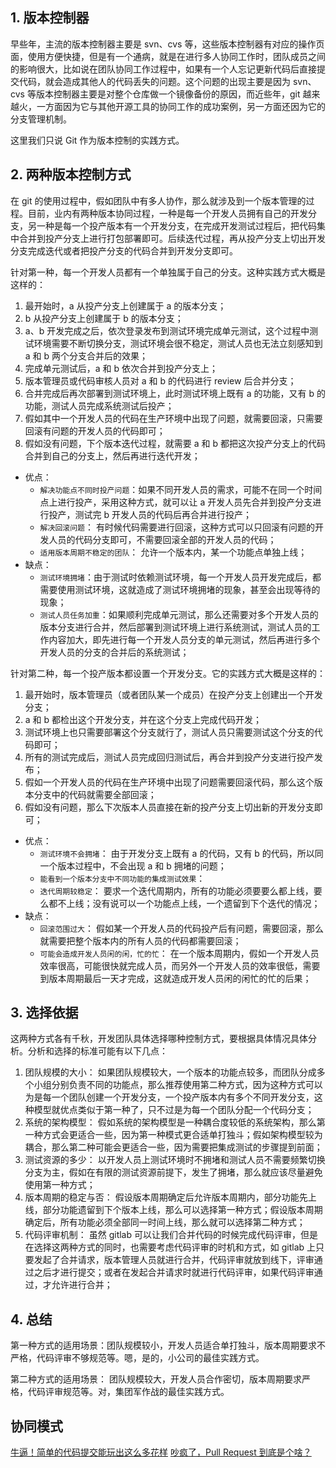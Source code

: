 ## 1. 版本控制器

早些年，主流的版本控制器主要是 svn、cvs 等，这些版本控制器有对应的操作页面，使用方便快捷，但是有一个通病，就是在进行多人协同工作时，团队成员之间的影响很大，比如说在团队协同工作过程中，如果有一个人忘记更新代码后直接提交代码，就会造成其他人的代码丢失的问题。这个问题的出现主要是因为 svn、cvs 等版本控制器主要是对整个仓库做一个镜像备份的原因，而近些年，git 越来越火，一方面因为它与其他开源工具的协同工作的成功案例，另一方面还因为它的分支管理机制。

这里我们只说 Git 作为版本控制的实践方式。

## 2. 两种版本控制方式

在 git 的使用过程中，假如团队中有多人协作，那么就涉及到一个版本管理的过程。目前，业内有两种版本协同过程，一种是每一个开发人员拥有自己的开发分支，另一种是每一个投产版本有一个开发分支，在完成开发测试过程后，把代码集中合并到投产分支上进行打包部署即可。后续迭代过程，再从投产分支上切出开发分支完成迭代或者把投产分支的代码合并到开发分支即可。

针对第一种，每一个开发人员都有一个单独属于自己的分支。这种实践方式大概是这样的：

1. 最开始时，a 从投产分支上创建属于 a 的版本分支；
2. b 从投产分支上创建属于 b 的版本分支；
3. a、b 开发完成之后，依次登录发布到测试环境完成单元测试，这个过程中测试环境需要不断切换分支，测试环境会很不稳定，测试人员也无法立刻感知到 a 和 b 两个分支合并后的效果；
4. 完成单元测试后，a 和 b 依次合并到投产分支上；
5. 版本管理员或代码审核人员对 a 和 b 的代码进行 review 后合并分支；
6. 合并完成后再次部署到测试环境上，此时测试环境上既有 a 的功能，又有 b 的功能，测试人员完成系统测试后投产；
7. 假如其中一个开发人员的代码在生产环境中出现了问题，就需要回滚，只需要回滚有问题的开发人员的代码即可；
8. 假如没有问题，下个版本迭代过程，就需要 a 和 b 都把这次投产分支上的代码合并到自己的分支上，然后再进行迭代开发；

- 优点：
  - `解决功能点不同时投产问题`：如果不同开发人员的需求，可能不在同一个时间点上进行投产，采用这种方式，就可以让 a 开发人员先合并到投产分支进行投产，测试完 b 开发人员的代码后再合并进行投产；
  - `解决回滚问题`： 有时候代码需要进行回滚，这种方式可以只回滚有问题的开发人员的代码分支即可，不需要回滚全部的开发人员的代码；
  - `适用版本周期不稳定的团队`： 允许一个版本内，某一个功能点单独上线；
- 缺点：
  - `测试环境拥堵`：由于测试时依赖测试环境，每一个开发人员开发完成后，都需要使用测试环境，这就造成了测试环境拥堵的现象，甚至会出现等待的现象；
  - `测试人员任务加重`：如果顺利完成单元测试，那么还需要对多个开发人员的版本分支进行合并，然后部署到测试环境上进行系统测试，测试人员的工作内容加大，即先进行每一个开发人员分支的单元测试，然后再进行多个开发人员的分支的合并后的系统测试；

针对第二种，每一个投产版本都设置一个开发分支。它的实践方式大概是这样的：

1. 最开始时，版本管理员（或者团队某一个成员）在投产分支上创建出一个开发分支；
2. a 和 b 都检出这个开发分支，并在这个分支上完成代码开发；
3. 测试环境上也只需要部署这个分支就行了，测试人员只需要测试这个分支的代码即可；
4. 所有的测试完成后，测试人员完成回归测试后，再合并到投产分支进行投产发布；
5. 假如一个开发人员的代码在生产环境中出现了问题需要回滚代码，那么这个版本分支中的代码就需要全部回滚；
6. 假如没有问题，那么下次版本人员直接在新的投产分支上切出新的开发分支即可；

- 优点：
  - `测试环境不会拥堵`： 由于开发分支上既有 a 的代码，又有 b 的代码，所以同一个版本过程中，不会出现 a 和 b 拥堵的问题；
  - `能看到一个版本分支中不同功能的集成测试效果`：
  - `迭代周期较稳定`： 要求一个迭代周期内，所有的功能必须要要么都上线，要么都不上线；没有说可以一个功能点上线，一个遗留到下个迭代的情况；
- 缺点：
  - `回滚范围过大`： 假如某一个开发人员的代码投产后有问题，需要回滚，那么就需要把整个版本内的所有人员的代码都需要回滚；
  - `可能会造成开发人员闲的闲，忙的忙`： 在一个版本周期内，假如一个开发人员效率很高，可能很快就完成人员，而另外一个开发人员的效率很低，需要到版本周期最后一天才完成，这就造成开发人员闲的闲忙的忙的后果；

## 3. 选择依据

这两种方式各有千秋，开发团队具体选择哪种控制方式，要根据具体情况具体分析。分析和选择的标准可能有以下几点：

1. 团队规模的大小： 如果团队规模较大，一个版本的功能点较多，而团队分成多个小组分别负责不同的功能点，那么推荐使用第二种方式，因为这种方式可以为是每一个团队创建一个开发分支，一个投产版本内有多个不同开发分支，这种模型就优点类似于第一种了，只不过是为每一个团队分配一个代码分支；
2. 系统的架构模型： 假如系统的架构模型是一种耦合度较低的系统架构，那么第一种方式会更适合一些，因为第一种模式更合适单打独斗；假如架构模型较为耦合，那么第二种可能会更适合一些，因为需要把集成测试的步骤提到前面；
3. 测试资源的多少： 以开发人员上测试环境时不拥堵和测试人员不需要频繁切换分支为主，假如在有限的测试资源前提下，发生了拥堵，那么就应该尽量避免使用第一种方式；
4. 版本周期的稳定与否： 假设版本周期确定后允许版本周期内，部分功能先上线，部分功能遗留到下个版本上线，那么可以选择第一种方式；假设版本周期确定后，所有功能必须全部同一时间上线，那么就可以选择第二种方式；
5. 代码评审机制： 虽然 gitlab 可以让我们合并代码的时候完成代码评审，但是在选择这两种方式的同时，也需要考虑代码评审的时机和方式，如 gitlab 上只要发起了合并请求，版本管理人员就进行合并，代码评审就放到线下，评审通过之后才进行提交；或者在发起合并请求时就进行代码评审，如果代码评审通过，才允许进行合并；

## 4. 总结

第一种方式的适用场景：团队规模较小，开发人员适合单打独斗，版本周期要求不严格，代码评审不够规范等。嗯，是的，小公司的最佳实践方式。

第二种方式的适用场景： 团队规模较大，开发人员合作密切，版本周期要求严格，代码评审规范等。对，集团军作战的最佳实践方式。

## 协同模式

[牛逼！简单的代码提交能玩出这么多花样](https://mp.weixin.qq.com/s?__biz=MzIwODI1OTk1Nw==&mid=2650322730&idx=1&sn=6b7593e2cd29747ba424b9ca987ac86c&chksm=8f09c930b87e40269c52f2156d1ed08ce87509f4eca25aeb49f4977e97164622f614d3b93dd0&token=1553501157&lang=zh_CN#rd)
[吵疯了，Pull Request 到底是个啥？](https://mp.weixin.qq.com/s?__biz=MzIwODI1OTk1Nw==&mid=2650323040&idx=1&sn=12b5f1342661c7964f8908eb1e14f590&chksm=8f09c67ab87e4f6ce6aa04b9a12ab95700089455b682eea6007e90172ec2d92f705277da34f6&token=1553501157&lang=zh_CN#rd)
